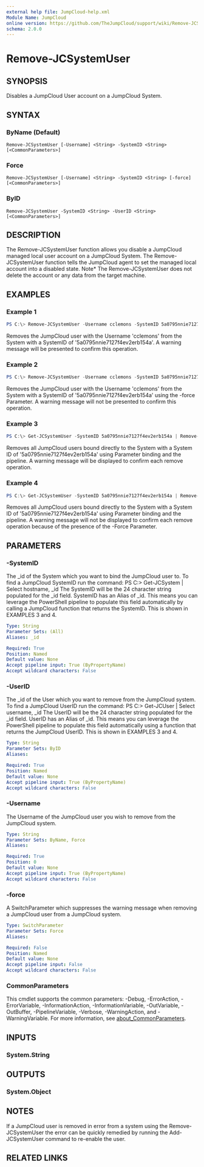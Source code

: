 ```yaml
---
external help file: JumpCloud-help.xml
Module Name: JumpCloud
online version: https://github.com/TheJumpCloud/support/wiki/Remove-JCSystemUser
schema: 2.0.0
---
```


# Remove-JCSystemUser

## SYNOPSIS
Disables a JumpCloud User account on a JumpCloud System.

## SYNTAX

### ByName (Default)
```
Remove-JCSystemUser [-Username] <String> -SystemID <String> [<CommonParameters>]
```

### Force
```
Remove-JCSystemUser [-Username] <String> -SystemID <String> [-force] [<CommonParameters>]
```

### ByID
```
Remove-JCSystemUser -SystemID <String> -UserID <String> [<CommonParameters>]
```

## DESCRIPTION
The Remove-JCSystemUser function allows you disable a JumpCloud managed local user account on a JumpCloud System. The Remove-JCSystemUser function tells the JumpCloud agent to set the managed local account into a disabled state.
Note* The Remove-JCSystemUser does not delete the account or any data from the target machine.

## EXAMPLES

### Example 1
```powershell
PS C:\> Remove-JCSystemUser -Username cclemons -SystemID 5a0795nnie7127f4ev2erb154a
```

Removes the JumpCloud user with the Username 'cclemons' from the System with a SystemID of '5a0795nnie7127f4ev2erb154a'. A warning message will be presented to confirm this operation.

### Example 2
```powershell
PS C:\> Remove-JCSystemUser -Username cclemons -SystemID 5a0795nnie7127f4ev2erb154a -force
```

Removes the JumpCloud user with the Username 'cclemons' from the System with a SystemID of '5a0795nnie7127f4ev2erb154a' using the -force Parameter. A warning message will not be presented to confirm this operation.

### Example 3

```powershell
PS C:\> Get-JCSystemUser -SystemID 5a0795nnie7127f4ev2erb154a | Remove-JCSystemUser
```

Removes all JumpCloud users bound directly to the System with a System ID of '5a0795nnie7127f4ev2erb154a' using Parameter binding and the pipeline. A warning message will be displayed to confirm each remove operation.

### Example 4
```powershell
PS C:\> Get-JCSystemUser -SystemID 5a0795nnie7127f4ev2erb154a | Remove-JCSystemUser -Force
```

Removes all JumpCloud users bound directly to the System with a System ID of '5a0795nnie7127f4ev2erb154a' using Parameter binding and the pipeline. A warning message will not be displayed to confirm each remove operation because of the presence of the -Force Parameter.
## PARAMETERS

### -SystemID
The _id of the System which you want to bind the JumpCloud user to.
To find a JumpCloud SystemID run the command:
PS C:\> Get-JCSystem | Select hostname, _id
The SystemID will be the 24 character string populated for the _id field.
SystemID has an Alias of _id. This means you can leverage the PowerShell pipeline to populate this field automatically by calling a JumpCloud function that returns the SystemID. This is shown in EXAMPLES 3 and 4.

```yaml
Type: String
Parameter Sets: (All)
Aliases: _id

Required: True
Position: Named
Default value: None
Accept pipeline input: True (ByPropertyName)
Accept wildcard characters: False
```

### -UserID
The _id of the User which you want to remove from the JumpCloud system.
To find a JumpCloud UserID run the command:
PS C:\> Get-JCUser | Select username, _id
The UserID will be the 24 character string populated for the _id field.
UserID has an Alias of _id. This means you can leverage the PowerShell pipeline to populate this field automatically using a function that returns the JumpCloud UserID. This is shown in EXAMPLES 3 and 4.

```yaml
Type: String
Parameter Sets: ByID
Aliases:

Required: True
Position: Named
Default value: None
Accept pipeline input: True (ByPropertyName)
Accept wildcard characters: False
```

### -Username
The Username of the JumpCloud user you wish to remove from the JumpCloud system.

```yaml
Type: String
Parameter Sets: ByName, Force
Aliases:

Required: True
Position: 0
Default value: None
Accept pipeline input: True (ByPropertyName)
Accept wildcard characters: False
```

### -force
A SwitchParameter which suppresses the warning message when removing a JumpCloud user from a JumpCloud system.

```yaml
Type: SwitchParameter
Parameter Sets: Force
Aliases:

Required: False
Position: Named
Default value: None
Accept pipeline input: False
Accept wildcard characters: False
```

### CommonParameters
This cmdlet supports the common parameters: -Debug, -ErrorAction, -ErrorVariable, -InformationAction, -InformationVariable, -OutVariable, -OutBuffer, -PipelineVariable, -Verbose, -WarningAction, and -WarningVariable. For more information, see [about_CommonParameters](http://go.microsoft.com/fwlink/?LinkID=113216).

## INPUTS

### System.String
## OUTPUTS

### System.Object
## NOTES
If a JumpCloud user is removed in error from a system using the Remove-JCSystemUser the error can be quickly remedied by running the Add-JCSystemUser command to re-enable the user.

## RELATED LINKS
